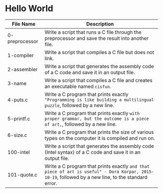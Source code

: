 # Hello World

| File Name      | Description                                                                                                                                        |
| -------------- | -------------------------------------------------------------------------------------------------------------------------------------------------- |
| 0-preprocessor | Write a script that runs a C file through the preprocessor and save the result into another file.                                                  |
| 1-compiler     | Write a script that compiles a C file but does not link.                                                                                           |
| 2-assembler    | Write a script that generates the assembly code of a C code and save it in an output file.                                                         |
| 3-name         | Write a script that compiles a C file and creates an executable named `cisfun`.                                                                    |
| 4-puts.c       | Write a C program that prints exactly `"Programming is like building a multilingual puzzle`, followed by a new line.                               |
| 5-printf.c     | Write a C program that prints exactly `with proper grammar, but the outcome is a piece of art,`, followed by a new line.                           |
| 6-size.c       | Write a C program that prints the size of various types on the computer it is compiled and run on.                                                 |
| 100-intel      | Write a script that generates the assembly code (Intel syntax) of a C code and save it in an output file.                                          |
| 101-quote.c    | Write a C program that prints exactly `and that piece of art is useful" - Dora Korpar, 2015-10-19`, followed by a new line, to the standard error. |
